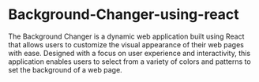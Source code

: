 # Background-Changer-using-react
The Background Changer is a dynamic web application built using React that allows users to customize the visual appearance of their web pages with ease. Designed with a focus on user experience and interactivity, this application enables users to select from a variety of colors and patterns to set the background of a web page.
